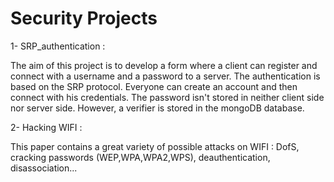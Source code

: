 # Security Projects 

1- SRP_authentication :

The aim of this project is to develop a form where a client can register and connect with a username and a password to a server. The authentication is based on the SRP protocol. 
Everyone can create an account and then connect with his credentials. 
The password isn't stored in neither client side nor server side. However, a verifier is stored in the mongoDB database. 

2- Hacking WIFI :

This paper contains a great variety of possible attacks on WIFI : DofS, cracking passwords (WEP,WPA,WPA2,WPS), deauthentication, disassociation... 

